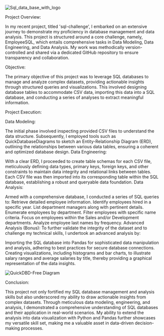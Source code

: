 ![Sql_data_base_with_logo](https://github.com/IsmaelG8/Sql-Challenge/assets/128990362/8eed61f8-dbc3-490e-90aa-2e06e505bc82)

Project Overview:

In my recent project, titled 'sql-challenge', I embarked on an extensive journey to demonstrate my proficiency in database management and data analysis. This project is structured around a core challenge, namely, EmployeeSQL, which entails comprehensive tasks in Data Modeling, Data Engineering, and Data Analysis. My work was methodically version-controlled and shared via a dedicated GitHub repository to ensure transparency and collaboration.

Objective:

The primary objective of this project was to leverage SQL databases to manage and analyze complex datasets, providing actionable insights through structured queries and visualizations. This involved designing database tables to accommodate CSV data, importing this data into a SQL database, and conducting a series of analyses to extract meaningful information.

Project Execution:

Data Modeling:

The initial phase involved inspecting provided CSV files to understand the data structure. Subsequently, I employed tools such as QuickDatabaseDiagrams to sketch an Entity-Relationship Diagram (ERD), outlining the relationships between various data tables, ensuring a coherent and optimized database design.
Data Engineering:

With a clear ERD, I proceeded to create table schemas for each CSV file, meticulously defining data types, primary keys, foreign keys, and other constraints to maintain data integrity and relational links between tables.
Each CSV file was then imported into its corresponding table within the SQL database, establishing a robust and queryable data foundation.
Data Analysis:

Armed with a comprehensive database, I conducted a series of SQL queries to:
Retrieve detailed employee information.
Identify employees hired in a specific year.
List department managers along with pertinent details.
Enumerate employees by department.
Filter employees with specific name criteria.
Focus on employees within the Sales and/or Development departments.
Analyze employee last names by frequency.
Advanced Analysis (Bonus):
To further validate the integrity of the dataset and to challenge my technical skills, I undertook an advanced analysis by:

Importing the SQL database into Pandas for sophisticated data manipulation and analysis, adhering to best practices for secure database connections.
Creating visualizations, including histograms and bar charts, to illustrate salary ranges and average salaries by title, thereby providing a graphical representation of the data insights.

![QuickDBD-Free Diagram](https://github.com/IsmaelG8/Sql-Challenge/assets/128990362/aa3a0e50-1297-4cc1-abd1-d763eb73cbbb)

Conclusion:

This project not only fortified my SQL database management and analysis skills but also underscored my ability to draw actionable insights from complex datasets. Through meticulous data modeling, engineering, and analysis, I demonstrated a comprehensive understanding of SQL databases and their application in real-world scenarios. My ability to extend the analysis into data visualization with Python and Pandas further showcases my versatile skill set, making me a valuable asset in data-driven decision-making processes.
